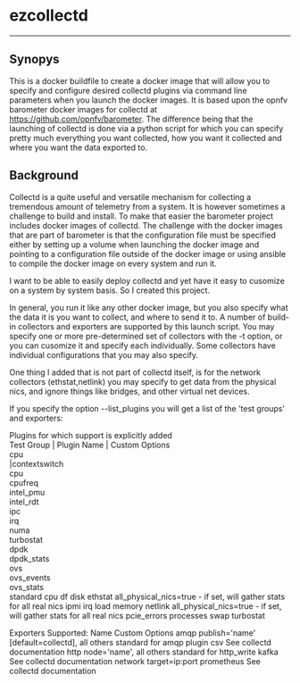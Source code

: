 # ezcollectd
---------------
## Synopys
This is a docker buildfile to create a docker image that will allow you to specify and configure desired collectd plugins via command line parameters when you launch the docker images.
It is based upon the opnfv barometer docker images for collectd at https://github.com/opnfv/barometer.  The difference being that the launching of collectd is done via a python script for which you can specify pretty much everything you want collected, how you want it collected and where you want the data exported to.

## Background
Collectd is a quite useful and versatile mechanism for collecting a tremendous amount of telemetry from a system.  It is however sometimes a challenge to build and install.  To make that easier the barometer project includes docker images of collectd.
The challenge with the docker images that are part of barometer is that the configuration file must be specified either by setting up a volume when launching the docker image and pointing to a configuration file outside of the docker image or using ansible to compile the docker image on every system and run it.

I want to be able to easily deploy collectd and yet have it easy to cusomize on a system by system basis.  So I created this project.  

In general, you run it like any other docker image, but you also specify what the data it is you want to collect, and where to send it to.  A number of build-in collectors and exporters are supported by this launch script.  You may specify one or more pre-determined set of collectors with the -t option, or you can cusomize it and specify each individually.
Some collectors have individual configurations that you may also specify.

One thing I added that is not part of collectd itself, is for the network collectors (ethstat,netlink) you may specify to get data from the physical nics, and ignore things like bridges, and other virtual net devices.

If you specify the option --list_plugins you will get a list of the 'test groups' and exporters:


Plugins for which support is explicitly added<br />
Test Group | Plugin Name | Custom Options<br />
cpu<br />
|contextswitch<br />
		cpu<br />
		cpufreq<br />
		intel_pmu<br />
	intel_rdt <br />
		ipc<br />
		irq<br />
		numa<br />
		turbostat<br />
dpdk<br />
		dpdk_stats<br />
ovs<br />
    ovs_events<br />
    ovs_stats<br />
standard
		cpu
		df
		disk
		ethstat         all_physical_nics=true - if set, will gather stats for all real nics
                ipmi
                irq
                load
                memory
                netlink         all_physical_nics=true - if set, will gather stats for all real nics
                pcie_errors
                processes
                swap
                turbostat

Exporters Supported:
Name            	Custom Options
 amqp                   publish='name' [default=collectd], all others standard for amqp plugin
 csv                    See collectd documentation
 http                   node='name', all others standard for http_write
 kafka                  See collectd documentation
 network                target=ip:port
 prometheus             See collectd documentation

